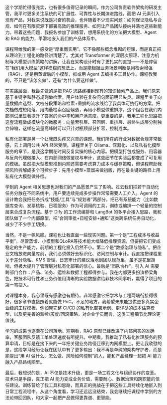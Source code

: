 这个学期忙得很充实，也有很多值得记录的瞬间。作为公司负责软件架构的研发主管，我平时更多关注系统的可扩展性、可靠性与长期演进路线，而把 AI 元素引入现有产品，对我来说既是兴奋的机会，也伴随着不少现实问题：如何保证隐私与合规、如何在有限资源下部署高效的推理服务、如何让产品团队接纳并落地这些新能力。带着这些问题，我报名参加了训练营，想用系统化的方法把大模型、Agent 和 RAG 的能力，平滑地嵌入我们的产品体系中。

课程带给我的第一感受是“厚重而实用”。它不像那些概念堆砌的短课，而是真正把从理论到工程化的路径讲清楚了。尤其对 Transformer 的深层次原理、注意力机制与大模型训练策略的讲解，让我在架构设计时有了更扎实的直觉——不是停留在“我们用大模型”这样模糊的想法上，而是能根据业务场景判断是用检索增强（RAG）、还是用蒸馏后的小模型，抑或用 Agent 去编排多工具协作。课程教我的，不只是“该怎么做”，还有“为什么要这样做”。

在实践层面，我最先做的是把 RAG 思路嫁接到现有的知识检索产品上。我们原来基于关键字和静态规则做检索，用户体验在复杂问句面前明显失灵。课程里关于向量数据库选型、文档分段策略和检索+重排的流水线给了我具体可执行的方案。把文档做成短段落、用向量检索召回候选，再用小模型做重排序，这个组合在我们内部测试里显著提升了答案的命中率和用户满意度。更重要的是，我用工程化思路把这套流程做成模块化的微服务：向量索引层、召回层、重排层、最终生成层分别独立伸缩，这样在流量高峰时可以只针对瓶颈部分扩容，控制成本。

私有化部署是另一个让我既头疼又兴奋的课题。我们所在的行业对数据合规非常敏感，云上调用公共 API 经常受限。课程里关于 Ollama、容器化、以及私有化模型服务的章节，是我这学期花时间反复实操的核心内容。把模型打包成服务、用容器与反向代理做接入、在内部网络做鉴权与审计，这些细节在实验后都变成了可复用的模板。虽然把大型模型推到内网还需要考虑算力成本与缓存策略，但课程帮助我把风险拆解成多个可控步子：先用小模型+蒸馏来做初版，再在最关键的路径上用私有化大模型做补偿。

学到的 Agent 相关思想也对我们的产品愿景产生了影响。过去我们把若干自动化任务分散在不同系统中，用户要连续完成多步操作常常需要人工介入。Agent 的设计教会我把任务拆成“技能/工具”与“规划者”两部分，把已有系统能力（比如数据库查询、发票核验、日程服务）作为可调用的工具，训练或编排一个轻量的控制层来合成复杂流程。基于 Dify 的工作流编排和 LangBot 的多平台接入思路，我和团队做了一个内部原型，把“合同审批+日程安排+通知”这类跨系统任务自动化，减少了不少手工切换。

当然，不是一帆风顺。课程也让我直面一些现实问题。第一个是“工程成本与收益平衡”。尽管蒸馏、小模型和QLoRA等技术能大幅降低推理资源，但要把它们变成稳定的生产能力，前期的工程化投入仍然不小。第二个是“数据治理与隐私”。把企业文档放进向量库前，我们必须做好去标识化、访问控制与审计。我直接把课程里关于差分隐私、KMS 管理、日志审计的建议落地到团队规范里，虽不是花里胡哨，但极大提升了管理层对私有化部署的信心。最后是“团队协作”。引入 AI 需要跨部门合作：产品、法务、运维和数据工程都得参与。我在内部更多扮演桥梁角色，把技术可行性和业务价值用清晰的实验数据讲给非技术同事听，赢得了项目的第一笔投入。

对课程本身，我心里既有感激也有期待。非常感激它把学术与工程两端衔接得很好，很多章节直接照着就能做 PoC。不足的地方，我希望未来能提供更多真实企业级的工程模板，例如带完整 CI/CD 的私有化部署示例、更详尽的成本估算模型，以及更完善的监控/灰度/回滚策略。对企业学员而言，这类工程细节比理论更值钱。

学习的成果也逐渐在公司落地。短期看，RAG 原型已经改进了内部问答的准确率，客服团队反馈工单处理速度有所提升。中期看，我推动了私有化推理服务的预算申请，目标是在接下来的一年把关键业务路径迁移到内网模型上。更让我欣慰的是，这段学习经历让我在团队中有了更多输出：我不再是单纯的架构守护者，而是能提出“用 AI 做什么、怎么做、风险如何控制”的人，能和产品经理一起把 AI 能力融入产品路线图里。

最后，我想说的是，AI 不仅是技术升级，更是一场工程文化与组织协作的变革。技术只是手段，真正把 AI 能力变成业务价值，需要耐心、数据治理和跨职能的信任建设。训练营给了我工具和思路，而真正的挑战在于把这些工具持续化地嵌入到日常工程流程中。从这个角度看，学习还远远没结束，我会继续把课程中学到的方法论带回团队，和大家一起把产品做得更靠谱、更智能。